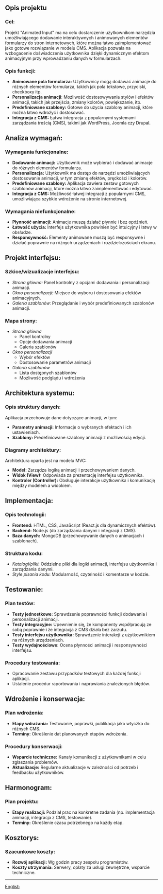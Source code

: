 ## Opis projektu

### Cel:

Projekt "Animated Input" ma na celu dostarczenie użytkownikom narzędzia umożliwiającego dodawanie interaktywnych i animowanych elementów formularzy do stron internetowych, które można łatwo zaimplementować jako gotowe rozwiązanie w modelu CMS. Aplikacja pozwala na wzbogacenie doświadczenia użytkownika dzięki dynamicznym efektom animacyjnym przy wprowadzaniu danych w formularzach.

### Opis funkcji:

- **Animowane pola formularza:** Użytkownicy mogą dodawać animacje do różnych elementów formularza, takich jak pola tekstowe, przyciski, checkboxy itp.
- **Personalizacja animacji:** Możliwość dostosowywania stylów i efektów animacji, takich jak przejścia, zmiany kolorów, powiększanie, itp.
- **Predefiniowane szablony:** Gotowe do użycia szablony animacji, które można łatwo wdrożyć i dostosować.
- **Integracja z CMS:** Łatwa integracja z popularnymi systemami zarządzania treścią (CMS), takimi jak WordPress, Joomla czy Drupal.

## Analiza wymagań:

### Wymagania funkcjonalne:

- **Dodawanie animacji:** Użytkownik może wybierać i dodawać animacje do różnych elementów formularza.
- **Personalizacja:** Użytkownik ma dostęp do narzędzi umożliwiających dostosowanie animacji, w tym zmianę efektów, prędkości i kolorów.
- **Predefiniowane szablony:** Aplikacja zawiera zestaw gotowych szablonów animacji, które można łatwo zaimplementować i edytować.
- **Integracja z CMS:** Możliwość łatwej integracji z popularnymi CMS, umożliwiająca szybkie wdrożenie na stronie internetowej.

### Wymagania niefunkcjonalne:

- **Płynność animacji:** Animacje muszą działać płynnie i bez opóźnień.
- **Łatwość użycia:** Interfejs użytkownika powinien być intuicyjny i łatwy w obsłudze.
- **Responsywność:** Elementy animowane muszą być responsywne i działać poprawnie na różnych urządzeniach i rozdzielczościach ekranu.

## Projekt interfejsu:

### Szkice/wizualizacje interfejsu:

- _Strona główna:_ Panel kontrolny z opcjami dodawania i personalizacji animacji.
- _Okno personalizacji:_ Miejsce do wyboru i dostosowania efektów animacyjnych.
- _Galeria szablonów:_ Przeglądanie i wybór predefiniowanych szablonów animacji.

### Mapa strony:

- _Strona główna_
  - Panel kontrolny
  - Opcje dodawania animacji
  - Galeria szablonów
- _Okno personalizacji_
  - Wybór efektów
  - Dostosowanie parametrów animacji
- _Galeria szablonów_
  - Lista dostępnych szablonów
  - Możliwość podglądu i wdrożenia

## Architektura systemu:

### Opis struktury danych:

Aplikacja przechowuje dane dotyczące animacji, w tym:

- **Parametry animacji:** Informacje o wybranych efektach i ich ustawieniach.
- **Szablony:** Predefiniowane szablony animacji z możliwością edycji.

### Diagramy architektury:

Architektura oparta jest na modelu MVC:

- **Model:** Zarządza logiką animacji i przechowywaniem danych.
- **Widok (View):** Odpowiada za prezentację interfejsu użytkownika.
- **Kontroler (Controller):** Obsługuje interakcje użytkownika i komunikację między modelem a widokiem.

## Implementacja:

### Opis technologii:

- **Frontend:** HTML, CSS, JavaScript (React.js dla dynamicznych efektów).
- **Backend:** Node.js (do zarządzania danymi i integracji z CMS).
- **Baza danych:** MongoDB (przechowywanie danych o animacjach i szablonach).

### Struktura kodu:

- _Katalogi/pliki_: Oddzielne pliki dla logiki animacji, interfejsu użytkownika i zarządzania danymi.
- _Style pisania kodu_: Modularność, czytelność i komentarze w kodzie.

## Testowanie:

### Plan testów:

- **Testy jednostkowe:** Sprawdzenie poprawności funkcji dodawania i personalizacji animacji.
- **Testy integracyjne:** Upewnienie się, że komponenty współpracują ze sobą poprawnie i że integracja z CMS działa bez zarzutu.
- **Testy interfejsu użytkownika:** Sprawdzenie interakcji z użytkownikiem na różnych urządzeniach.
- **Testy wydajnościowe:** Ocena płynności animacji i responsywności interfejsu.

### Procedury testowania:

- Opracowanie zestawu przypadków testowych dla każdej funkcji aplikacji.
- Ustalenie procedur raportowania i naprawiania znalezionych błędów.

## Wdrożenie i konserwacja:

### Plan wdrożenia:

- **Etapy wdrażania:** Testowanie, poprawki, publikacja jako wtyczka do różnych CMS.
- **Terminy:** Określenie dat planowanych etapów wdrożenia.

### Procedury konserwacji:

- **Wsparcie techniczne:** Kanały komunikacji z użytkownikami w celu zgłaszania problemów.
- **Aktualizacje:** Regularne aktualizacje w zależności od potrzeb i feedbacku użytkowników.

## Harmonogram:

### Plan projektu:

- **Etapy realizacji:** Podział prac na konkretne zadania (np. implementacja animacji, integracja z CMS, testowanie).
- **Terminy:** Określenie czasu potrzebnego na każdy etap.

## Kosztorys:

### Szacunkowe koszty:

- **Rozwój aplikacji:** Wg godzin pracy zespołu programistów.
- **Koszty utrzymania:** Serwery, opłaty za usługi zewnętrzne, wsparcie techniczne.

---

[English](/README.md)
